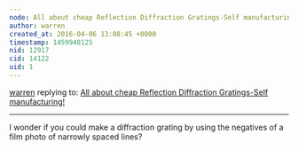 ```yaml
---
node: All about cheap Reflection Diffraction Gratings-Self manufacturing!
author: warren
created_at: 2016-04-06 13:08:45 +0000
timestamp: 1459948125
nid: 12917
cid: 14122
uid: 1
---
```




[warren](../profile/warren) replying to: [All about cheap Reflection Diffraction Gratings-Self manufacturing!](../notes/shubham/04-04-2016/all-about-cheap-reflection-diffraction-gratings-self-manufacturing)

----
I wonder if you could make a diffraction grating by using the negatives of a film photo of narrowly spaced lines?
